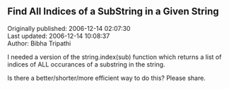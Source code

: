 ## Find All Indices of a SubString in a Given String  
Originally published: 2006-12-14 02:07:30  
Last updated: 2006-12-14 10:08:37  
Author: Bibha Tripathi  
  
I needed a version of the string.index(sub) function which returns a list of indices of ALL occurances of a substring in the string.

Is there a better/shorter/more efficient way to do this? Please share.
